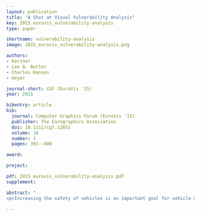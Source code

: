 ```yaml
---
layout: publication
title: "A Shot at Visual Vulnerability Analysis"
key: 2015_eurovis_vulnerability-analysis
type: paper

shortname: vulnerability-analysis
image: 2015_eurovis_vulnerability-analysis.png

authors:
- kerzner
- Lee A. Butler
- Charles Hansen
- meyer

journal-short: CGF (EuroVis '15)
year: 2015

bibentry: article
bib:
  journal: Computer Graphics Forum (EuroVis '15)
  publisher: The Eurographics Association
  doi: 10.1111/cgf.12651
  volume: 34
  number: 3
  pages: 391--400

award:

project:

pdf: 2015_eurovis_vulnerability-analysis.pdf
supplement:

abstract: "
<p>Increasing the safety of vehicles is an important goal for vehicle manufacturers. These manufacturers often turn to simulations to understand how to improve a vehicle's design as real-world safety tests are expensive and time consuming. Understanding the results of these simulations, however, is challenging due to the complexity of the data, which often includes both spatial and nonspatial data types. In this design study we collaborated with analysts who are trying to understand the vulnerability of military vehicles. From this design study we contribute a problem characterization, data abstraction, and task analysis for vehicle vulnerability analysis, as well as a validated and deployed tool called Shotviewer. Shotviewer links 3D spatial views with abstract 2D views to support a broad range of analysis needs. Furthermore, reflection on our design study process elucidates a strategy of view-design parallelism for creating multiview visualizations, as well as four recommendations for conducting design studies in large organizations with sensitive data.</p>"

---
```

